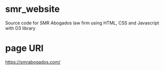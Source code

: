 # smr_website
Source code for SMR Abogados law firm using HTML, CSS and Javascript with D3 library
# page URl
https://smrabogados.com/
